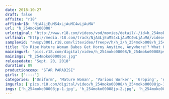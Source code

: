 ```yaml
---
date: 2018-10-27
draft: false
affsite: "r18"
afflinkr18: "NjA4LjEuMS4xLjAuMC4wLjAuMA"
url: "h_254moko00008"
urloriginal: "http://www.r18.com/videos/vod/movies/detail/-/id=h_254moko00008"
urlfinal: "http://media.r18.com/track/NjA4LjEuMS4xLjAuMC4wLjAuMA/videos/vod/movies/detail/-/id=h_254moko00008"
samplevid: "awspv3001.r18.com/litevideo/freepv/h/h_2/h_254moko008/h_254moko008_dmb_w.mp4"
title: "Do Ripe Mature Woman Babes Get Horny Anytime, Anywhere!? What Happens When We Give This Cleaning Lady The Molester Treatment In Her Voluptuous Ass... 2"
mainimgurl: "pics.r18.com/digital/video/h_254moko00008/h_254moko00008ps.jpg"
mainimgs: "h_254moko00008ps.jpg"
releasedate: "Sept. 20, 2018"
duration: 89
productioncomp: "STAR PARADISE"
girls: ['----']
categories: ['Uniform', 'Mature Woman', 'Various Worker', 'Groping', 'Ass Lover', 'Hi-Def']
imgurls: ['pics.r18.com/digital/video/h_254moko00008/h_254moko00008jp-1.jpg', 'pics.r18.com/digital/video/h_254moko00008/h_254moko00008jp-2.jpg', 'pics.r18.com/digital/video/h_254moko00008/h_254moko00008jp-3.jpg', 'pics.r18.com/digital/video/h_254moko00008/h_254moko00008jp-4.jpg', 'pics.r18.com/digital/video/h_254moko00008/h_254moko00008jp-5.jpg', 'pics.r18.com/digital/video/h_254moko00008/h_254moko00008jp-6.jpg', 'pics.r18.com/digital/video/h_254moko00008/h_254moko00008jp-7.jpg', 'pics.r18.com/digital/video/h_254moko00008/h_254moko00008jp-8.jpg', 'pics.r18.com/digital/video/h_254moko00008/h_254moko00008jp-9.jpg', 'pics.r18.com/digital/video/h_254moko00008/h_254moko00008jp-10.jpg', 'pics.r18.com/digital/video/h_254moko00008/h_254moko00008jp-11.jpg', 'pics.r18.com/digital/video/h_254moko00008/h_254moko00008jp-12.jpg', 'pics.r18.com/digital/video/h_254moko00008/h_254moko00008jp-13.jpg', 'pics.r18.com/digital/video/h_254moko00008/h_254moko00008jp-14.jpg', 'pics.r18.com/digital/video/h_254moko00008/h_254moko00008jp-15.jpg', 'pics.r18.com/digital/video/h_254moko00008/h_254moko00008jp-16.jpg', 'pics.r18.com/digital/video/h_254moko00008/h_254moko00008jp-17.jpg', 'pics.r18.com/digital/video/h_254moko00008/h_254moko00008jp-18.jpg', 'pics.r18.com/digital/video/h_254moko00008/h_254moko00008jp-19.jpg', 'pics.r18.com/digital/video/h_254moko00008/h_254moko00008jp-20.jpg']
imgs: ['h_254moko00008jp-1.jpg', 'h_254moko00008jp-2.jpg', 'h_254moko00008jp-3.jpg', 'h_254moko00008jp-4.jpg', 'h_254moko00008jp-5.jpg', 'h_254moko00008jp-6.jpg', 'h_254moko00008jp-7.jpg', 'h_254moko00008jp-8.jpg', 'h_254moko00008jp-9.jpg', 'h_254moko00008jp-10.jpg', 'h_254moko00008jp-11.jpg', 'h_254moko00008jp-12.jpg', 'h_254moko00008jp-13.jpg', 'h_254moko00008jp-14.jpg', 'h_254moko00008jp-15.jpg', 'h_254moko00008jp-16.jpg', 'h_254moko00008jp-17.jpg', 'h_254moko00008jp-18.jpg', 'h_254moko00008jp-19.jpg', 'h_254moko00008jp-20.jpg']
---
```

